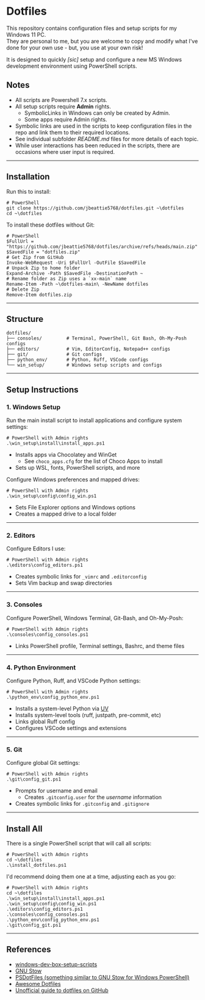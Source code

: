 # Dotfiles

This repository contains configuration files and setup scripts for my Windows 11 PC.  
They are personal to me, but you are welcome to copy and modify what I've done for your own use - but, you use at your own risk!

It is designed to quickly _[sic]_ setup and configure a new MS Windows development environment using PowerShell scripts.  

## Notes

- All scripts are Powershell 7.x scripts.
- All setup scripts require **Admin** rights.
  - SymbolicLinks in Windows can only be created by Admin.
  - Some apps require Admin rights.
- Symbolic links are used in the scripts to keep configuration files in the repo and link them to their required locations.
- See individual subfolder _README.md_ files for more details of each topic.
- While user interactions has been reduced in the scripts, there are occasions where user input is required.

---

## Installation

Run this to install:

```pwsh
# PowerShell
git clone https://github.com/jbeattie5768/dotfiles.git ~\dotfiles
cd ~\dotfiles
```

To install these dotfiles without Git:

```pwsh
# PowerShell
$FullUrl = "https://github.com/jbeattie5768/dotfiles/archive/refs/heads/main.zip"
$SavedFile = "dotfiles.zip"
# Get Zip from GitHub
Invoke-WebRequest -Uri $FullUrl -OutFile $SavedFile
# Unpack Zip to home folder
Expand-Archive -Path $SavedFile -DestinationPath ~
# Rename folder as Zip uses a `xx-main` name
Rename-Item -Path ~\dotfiles-main\ -NewName dotfiles
# Delete Zip 
Remove-Item dotfiles.zip
```

---

## Structure

```text
dotfiles/
├── consoles/         # Terminal, PowerShell, Git Bash, Oh-My-Posh configs
├── editors/          # Vim, EditorConfig, Notepad++ configs
├── git/              # Git configs
├── python_env/       # Python, Ruff, VSCode configs
└── win_setup/        # Windows setup scripts and configs
```

---

## Setup Instructions

### 1. Windows Setup

Run the main install script to install applications and configure system settings:

```pwsh
# PowerShell with Admin rights
.\win_setup\install\install_apps.ps1
```

- Installs apps via Chocolatey and WinGet
  - See `choco_apps.cfg` for the list of Choco Apps to install
- Sets up WSL, fonts, PowerShell scripts, and more

Configure Windows preferences and mapped drives:

```pwsh
# PowerShell with Admin rights
.\win_setup\config\config_win.ps1
```

- Sets File Explorer options and Windows options
- Creates a mapped drive to a local folder

---

### 2. Editors

Configure Editors I use:

```pwsh
# PowerShell with Admin rights
.\editors\config_editors.ps1
```

- Creates symbolic links for `_vimrc` and `.editorconfig`
- Sets Vim backup and swap directories

---

### 3. Consoles

Configure PowerShell, Windows Terminal, Git-Bash, and Oh-My-Posh:

```pwsh
# PowerShell with Admin rights
.\consoles\config_consoles.ps1
```

- Links PowerShell profile, Terminal settings, Bashrc, and theme files

---

### 4. Python Environment

Configure Python, Ruff, and VSCode Python settings:

```pwsh
# PowerShell with Admin rights
.\python_env\config_python_env.ps1
```

- Installs a system-level Python via [UV](https://docs.astral.sh/uv/)
- Installs system-level tools (ruff, justpath, pre-commit, etc)
- Links global Ruff config
- Configures VSCode settings and extensions

---

### 5. Git

Configure global Git settings:

```pwsh
# PowerShell with Admin rights
.\git\config_git.ps1
```

- Prompts for username and email
  - Creates `.gitconfig.user` for the _username_ information
- Creates symbolic links for `.gitconfig` and `.gitignore`

---

## Install All

There is a single PowerShell script that will call all scripts:

```pwsh
# PowerShell with Admin rights
cd ~\dotfiles
.\install_dotfiles.ps1
```

I'd recommend doing them one at a time, adjusting each as you go:

```pwsh
# PowerShell with Admin rights
cd ~\dotfiles
.\win_setup\install\install_apps.ps1
.\win_setup\config\config_win.ps1
.\editors\config_editors.ps1
.\consoles\config_consoles.ps1
.\python_env\config_python_env.ps1
.\git\config_git.ps1
```

---

## References

- [windows-dev-box-setup-scripts](https://github.com/Microsoft/windows-dev-box-setup-scripts)
- [GNU Stow](https://www.gnu.org/software/stow/)
- [PSDotFiles (something similar to GNU Stow for Windows PowerShell)](https://github.com/ralish/PSDotFiles)
- [Awesome Dotfiles](https://github.com/webpro/awesome-dotfiles)
- [Unofficial guide to dotfiles on GitHub](https://dotfiles.github.io/)
